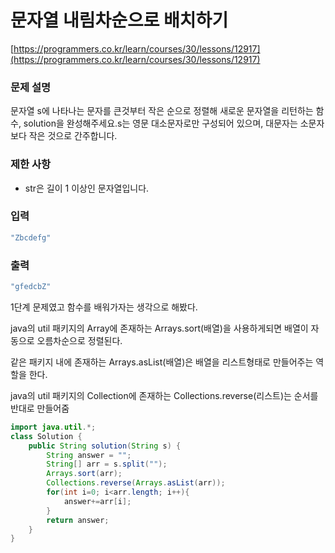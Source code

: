 # 문자열 내림차순으로 배치하기

[https://programmers.co.kr/learn/courses/30/lessons/12917](https://programmers.co.kr/learn/courses/30/lessons/12917)

### **문제 설명**

문자열 s에 나타나는 문자를 큰것부터 작은 순으로 정렬해 새로운 문자열을 리턴하는 함수, solution을 완성해주세요.s는 영문 대소문자로만 구성되어 있으며, 대문자는 소문자보다 작은 것으로 간주합니다.

### 제한 사항

* str은 길이 1 이상인 문자열입니다.

### 입력

```java
"Zbcdefg"
```

### 출력

```java
"gfedcbZ"
```

1단계 문제였고 함수를 배워가자는 생각으로 해봤다.

java의 util 패키지의 Array에 존재하는 Arrays.sort(배열)을 사용하게되면 배열이 자동으로 오름차순으로 정렬된다.

같은 패키지 내에 존재하는 Arrays.asList(배열)은 배열을 리스트형태로 만들어주는 역할을 한다.

java의 util 패키지의 Collection에 존재하는 Collections.reverse(리스트)는 순서를 반대로 만들어줌

```java
import java.util.*;
class Solution {
    public String solution(String s) {
        String answer = "";
        String[] arr = s.split("");
        Arrays.sort(arr);
        Collections.reverse(Arrays.asList(arr));
        for(int i=0; i<arr.length; i++){
            answer+=arr[i];
        }
        return answer;
    }
}
```
